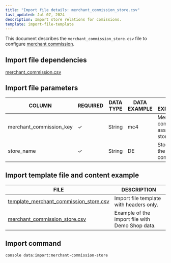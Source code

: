 ```yaml
---
title: "Import file details: merchant_commission_store.csv"
last_updated: Jul 07, 2024
description: Import store relations for comissions.
template: import-file-template
---
```


This document describes the `merchant_commission_store.csv` file to configure [merchant commission](/docs/pbc/all/merchant-management/{{page.version}}/marketplace/marketplace-merchant-commission-feature-overview.html).

## Import file dependencies

[merchant_commission.csv](/docs/pbc/all/merchant-management/{{page.version}}/marketplace/import-and-export-data/merchant-commission/import-file-details-merchant-comission.csv.html)

## Import file parameters

| COLUMN                  | REQUIRED | DATA TYPE | DATA EXAMPLE | DATA EXPLANATION                       |
|-------------------------|----------|-----------|--------------|----------------------------------------|
| merchant_commission_key | ✓        | String    | mc4          | Merchant commission to assign to the store. |
| store_name              | ✓        | String    | DE           | Store to assign the commission to.                     |

## Import template file and content example

| FILE       | DESCRIPTION     |
| ---------------------------------- | --------------------------- |
| [template_merchant_commission_store.csv](https://spryker.s3.eu-central-1.amazonaws.com/docs/pbc/all/merchant-management/marketplace/import-and-export-data/merchant-commission/import-file-details-merchant_commission_store.csv.md/template_merchant_commission_store.csv) | Import file template with headers only.         |
| [merchant_commission_store.csv](https://spryker.s3.eu-central-1.amazonaws.com/docs/pbc/all/merchant-management/marketplace/import-and-export-data/merchant-commission/import-file-details-merchant_commission_store.csv.md/merchant_commission_store.csv) | Example of the import file with Demo Shop data. |


## Import command

```bash
console data:import:merchant-commission-store
```
